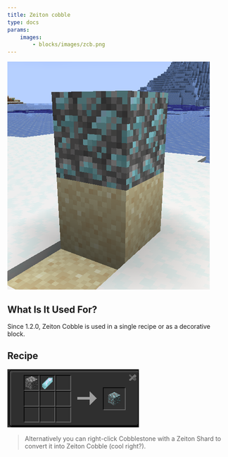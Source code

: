 ```yaml
---
title: Zeiton cobble
type: docs
params:
    images:
        - blocks/images/zcb.png
---
```

![Image of the zeiton cobble](./images/zcb.png)
## What Is It Used For?
Since 1.2.0, Zeiton Cobble is used in a single recipe or as a decorative block.

## Recipe
![Image of the recipe](./images/zcr.png)
> Alternatively you can right-click Cobblestone with a Zeiton Shard to convert it into Zeiton Cobble (cool right?).
